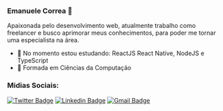 



<!--
**manuncorrea/manuncorrea** is a ✨ _special_ ✨ repository because its `README.md` (this file) appears on your GitHub profile.

Here are some ideas to get you started:

- 🔭 I’m currently working on ...
- 🌱 I’m currently learning ...
- 👯 I’m looking to collaborate on ...
- 🤔 I’m looking for help with ...
- 💬 Ask me about ...
- 📫 How to reach me: ...
- 😄 Pronouns: ...
- ⚡ Fun fact: ...
-->


### Emanuele Correa 👋  

Apaixonada pelo desenvolvimento web, atualmente trabalho como freelancer e busco aprimorar meus conhecimentos, para poder me tornar uma especialista na área.

- 🔭 No momento estou estudando: ReactJS React Native, NodeJS e TypeScript
- 🌱 Formada em Ciências da Computação


### Midias Sociais:  

[![Twitter Badge](https://img.shields.io/badge/-@manuncorrea-6633cc?style=flat-square&labelColor=6633cc&logo=twitter&logoColor=white&link=https://twitter.com/manuncorrea)](https://twitter.com/manuncorrea) 
[![Linkedin Badge](https://img.shields.io/badge/-Emanuele%20Correa-6633cc?style=flat-square&logo=Linkedin&logoColor=white&link=https://www.linkedin.com/in/emanuele-correa-0372b2117/)](https://www.linkedin.com/in/emanuele-correa-0372b2117/) 
[![Gmail Badge](https://img.shields.io/badge/-manuncorrea@gmail.com-6633cc?style=flat-square&logo=Gmail&logoColor=white&link=mailto:manuncorrea@gmail.com)](mailto:manuncorrea@gmail.com) 


